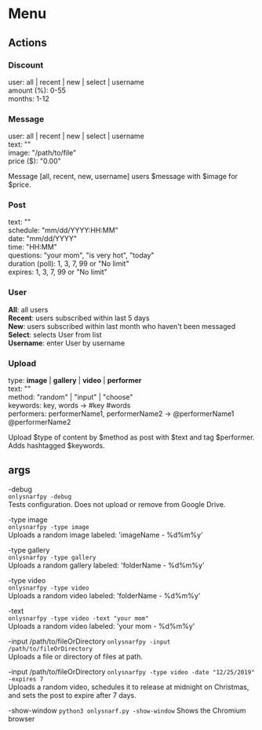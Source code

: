 # Menu

## Actions

### Discount
user: all | recent | new | select | username   
amount (%): 0-55  
months: 1-12  

### Message
user: all | recent | new | select | username  
text: ""  
image: "/path/to/file"  
price ($): "0.00"  

Message [all, recent, new, username] users $message with $image for $price.

### Post
text: ""  
schedule: "mm/dd/YYYY:HH:MM"  
date: "mm/dd/YYYY"  
time: "HH:MM"  
questions: "your mom", "is very hot", "today"  
duration (poll): 1, 3, 7, 99 or "No limit"  
expires: 1, 3, 7, 99 or "No limit"  
  
### User
**All**: all users  
**Recent**: users subscribed within last 5 days  
**New**: users subscribed within last month who haven't been messaged  
**Select**: selects User from list  
**Username**: enter User by username  

### Upload
type: **image** | **gallery** | **video** | **performer**  
text: ""  
method: "random" | "input" | "choose"  
keywords: key, words -> #key #words  
performers: performerName1, performerName2 -> @performerName1 @performerName2  

Upload $type of content by $method as post with $text and tag $performer. Adds hashtagged $keywords.

## args

-debug  
  `onlysnarfpy -debug`  
Tests configuration. Does not upload or remove from Google Drive.

-type image  
  `onlysnarfpy -type image`  
Uploads a random image labeled: 'imageName - %d%m%y'  

-type gallery  
  `onlysnarfpy -type gallery`  
Uploads a random gallery labeled: 'folderName - %d%m%y'  

-type video  
  `onlysnarfpy -type video`  
Uploads a random video labeled: 'folderName - %d%m%y'  

-text  
  `onlysnarfpy -type video -text "your mom"`  
Uploads a random video labeled: 'your mom - %d%m%y'  

-input /path/to/fileOrDirectory
  `onlysnarfpy -input /path/to/fileOrDirectory`  
Uploads a file or directory of files at path.  

-input /path/to/fileOrDirectory
  `onlysnarfpy -type video -date "12/25/2019" -expires 7`  
Uploads a random video, schedules it to release at midnight on Christmas, and sets the post to expire after 7 days.  

-show-window
  `python3 onlysnarf.py -show-window`
Shows the Chromium browser